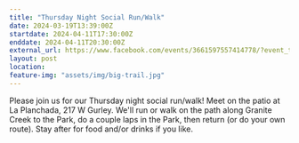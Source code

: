 ```yaml
---
title: "Thursday Night Social Run/Walk"
date: 2024-03-19T13:39:00Z
startdate: 2024-04-11T17:30:00Z
enddate: 2024-04-11T20:30:00Z
external_url: https://www.facebook.com/events/3661597557414778/?event_time_id=3661597567414777
layout: post
location: 
feature-img: "assets/img/big-trail.jpg"
---
```


Please join us for our Thursday night social run/walk! Meet on the patio at La Planchada, 217 W Gurley.  We'll run or walk on the path along Granite Creek to the Park, do a couple laps in the Park, then return (or do your own route).  Stay after for food and/or drinks if you like.<br>
  <br>
  
